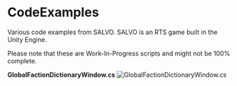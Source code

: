 # CodeExamples
Various code examples from SALVO. SALVO is an RTS game built in the Unity Engine.

Please note that these are Work-In-Progress scripts and might not be 100% complete.

<b>GlobalFactionDictionaryWindow.cs</b>
![GlobalFactionDictionaryWindow.cs](https://imgur.com/FFnKcXm)

